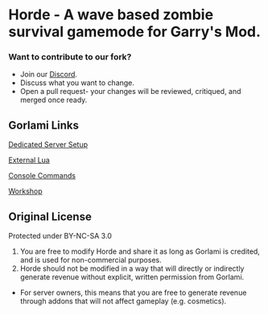 # Horde - A wave based zombie survival gamemode for Garry's Mod.

### Want to contribute to our fork?
- Join our [Discord](https://discord.gg/npc).
- Discuss what you want to change.
- Open a pull request- your changes will be reviewed, critiqued, and merged once ready.


## Gorlami Links
[Dedicated Server Setup](https://github.com/tpan496/Horde/wiki/Dedicated-Server-Instructions)

[External Lua](https://github.com/tpan496/Horde/wiki/Creating-External-Lua-Config-Addons)

[Console Commands](https://github.com/tpan496/Horde/wiki/Full-Console-Command-List)

[Workshop](https://steamcommunity.com/sharedfiles/filedetails/?id=2401598805)

## Original License
Protected under BY-NC-SA 3.0
1. You are free to modify Horde and share it as long as Gorlami is credited, and is used for non-commercial purposes.
2. Horde should not be modified in a way that will directly or indirectly generate revenue without explicit, written permission from Gorlami.
 - For server owners, this means that you are free to generate revenue through addons that will not affect gameplay (e.g. cosmetics).

